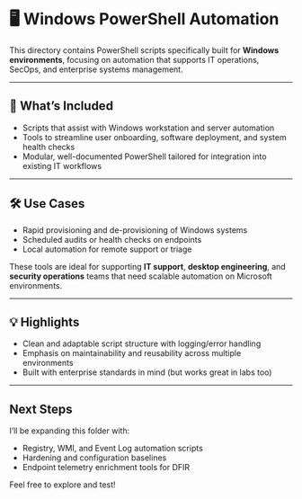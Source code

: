 # 🖥️ Windows PowerShell Automation

This directory contains PowerShell scripts specifically built for **Windows environments**, focusing on automation that supports IT operations, SecOps, and enterprise systems management.

---

## 🔧 What’s Included

- Scripts that assist with Windows workstation and server automation
- Tools to streamline user onboarding, software deployment, and system health checks
- Modular, well-documented PowerShell tailored for integration into existing IT workflows

---

## 🛠 Use Cases

- Rapid provisioning and de-provisioning of Windows systems
- Scheduled audits or health checks on endpoints
- Local automation for remote support or triage

These tools are ideal for supporting **IT support**, **desktop engineering**, and **security operations** teams that need scalable automation on Microsoft environments.

---

## 💡 Highlights

- Clean and adaptable script structure with logging/error handling
- Emphasis on maintainability and reusability across multiple environments
- Built with enterprise standards in mind (but works great in labs too)

---

## Next Steps

I’ll be expanding this folder with:
- Registry, WMI, and Event Log automation scripts
- Hardening and configuration baselines
- Endpoint telemetry enrichment tools for DFIR

Feel free to explore and test!

